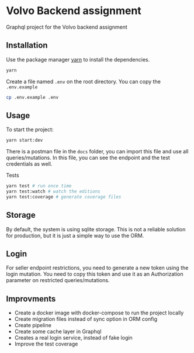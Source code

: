 # Volvo Backend assignment

Graphql project for the Volvo backend assignment

## Installation

Use the package manager [yarn](https://yarnpkg.com/) to install the dependencies.

```bash
yarn
```

Create a file named `.env` on the root directory. You can copy the `.env.example`

```bash
cp .env.example .env
```

## Usage

To start the project:
```bash
yarn start:dev
```

There is a postman file in the `docs` folder, you can import this file and use all queries/mutations.
In this file, you can see the endpoint and the test credentials as well.

Tests
```bash
yarn test # run once time
yarn test:watch # watch the editions
yarn test:coverage # generate coverage files
```
## Storage
By default, the system is using sqlite storage. This is not a reliable solution for production, but it is just a simple way to use the ORM.

## Login
For seller endpoint restrictions, you need to generate a new token using the login mutation. You need to copy this token and use it as an Authorization parameter on restricted queries/mutations.

## Improvments
 - Create a docker image with docker-compose to run the project locally
 - Create migration files instead of sync option in ORM config
 - Create pipeline
 - Create some cache layer in Graphql
 - Creates a real login service, instead of fake login
 - Improve the test coverage

